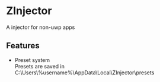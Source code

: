# ZInjector
A injector for non-uwp apps
## Features
- Preset system
<br>Presets are saved in C:\Users\\%username%\AppData\Local\ZInjector\presets
